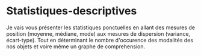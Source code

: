 # Statistiques-descriptives
Je vais vous présenter les statistiques ponctuelles en allant des mesures de position (moyenne, médiane, mode) aux mesures de dispersion (variance, écart-type).
Tout en déterminant le nombre d'occurence des modalités des nos objets et voire même un graphe de comprehension.

